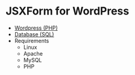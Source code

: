 
# JSXForm for WordPress

- [Wordpress (PHP)](./database)
- [Database (SQL)](./database)
- Requirements
	- Linux 
	- Apache 
	- MySQL 
	- PHP